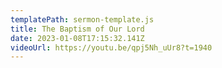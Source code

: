 ```yaml
---
templatePath: sermon-template.js
title: The Baptism of Our Lord
date: 2023-01-08T17:15:32.141Z
videoUrl: https://youtu.be/qpj5Nh_uUr8?t=1940
---
```

